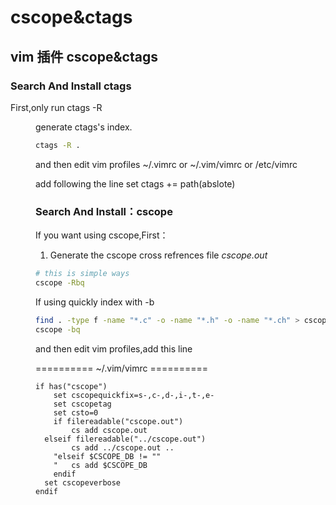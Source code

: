 <link href="../../css/style.css" rel="stylesheet" type="text/css" />


# cscope&ctags
## vim 插件 cscope&ctags

### Search And Install ctags

First,only run ctags -R <dir> generate ctags's index.

```Bash
ctags -R .
```

and then edit vim profiles
~/.vimrc or ~/.vim/vimrc or /etc/vimrc

add following the line
set ctags += path(abslote)



### Search And Install：cscope

If you want using cscope,First：

1. Generate the cscope cross refrences file *cscope.out*

```Bash
# this is simple ways
cscope -Rbq
```

If using quickly index with -b 

```Bash
find . -type f -name "*.c" -o -name "*.h" -o -name "*.ch" > cscope.files
cscope -bq
```
and then edit vim profiles,add this line

========== ~/.vim/vimrc ========== 

```
if has("cscope")
	set cscopequickfix=s-,c-,d-,i-,t-,e-
	set cscopetag 
	set csto=0
	if filereadable("cscope.out")
		cs add cscope.out
  elseif filereadable("../cscope.out")
		cs add ../cscope.out ..
	"elseif $CSCOPE_DB != ""
	"	cs add $CSCOPE_DB
	endif
  set cscopeverbose
endif
```

